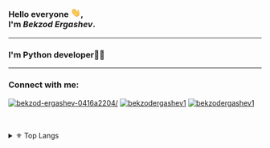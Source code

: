 ### Hello everyone <img src="https://raw.githubusercontent.com/bekzodergashev1/bekzodergashev1/master/wave.gif" width="20px">, <br /> I'm *Bekzod Ergashev*.


---

### I'm Python developer🧑‍💻<br />

---
<h3 align="left">Connect with me:</h3>
<p align="left">
<a href="https://www.linkedin.com/in/bekzod-ergashev-0416a2204/" target="blank"><img align="center" src="https://raw.githubusercontent.com/rahuldkjain/github-profile-readme-generator/master/src/images/icons/Social/linked-in-alt.svg" alt="bekzod-ergashev-0416a2204/" height="30" width="40" /></a>
<a href="https://www.instagram.com/bekzodergashev1/" target="blank"><img align="center" src="https://raw.githubusercontent.com/rahuldkjain/github-profile-readme-generator/master/src/images/icons/Social/instagram.svg" alt="bekzodergashev1" height="30" width="40" /></a>
 <a href="https://t.me/bekzodergashev1/" target="blank"><img align="center" src="https://www.freeiconspng.com/thumbs/telegram-icon/telegram-icon--enkel-iconset--froyoshark-0.png" alt="bekzodergashev1" height="40" width="40" /></a>

</p>
<br />
<br />

<details>

  <summary>⚜ Top Langs</summary>
  
  <br />
  
  ![Top langs](https://github-readme-stats.vercel.app/api/top-langs/?username=bekzodergashev1&theme=algolia&layout=compact)
  
</details>

<!-- <br />

![Snake animation](https://github.com/bekzodergashev1/bekzodergashev1/blob/main/snake.svg)

 -->
